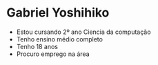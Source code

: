 # Gabriel Yoshihiko
- Estou cursando 2º ano Ciencia da computação
- Tenho ensino médio completo
- Tenho 18 anos
- Procuro emprego na área
